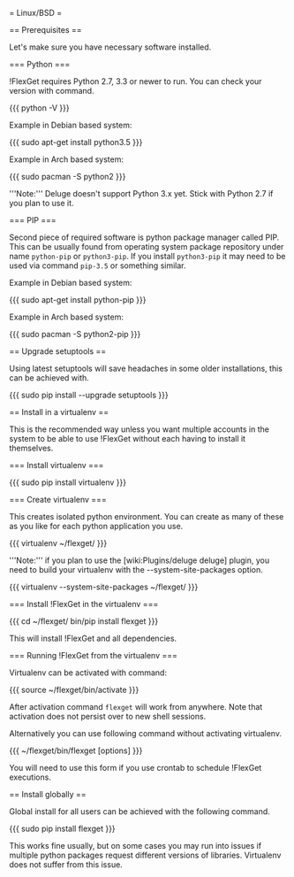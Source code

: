 = Linux/BSD =

== Prerequisites ==

Let's make sure you have necessary software installed.

=== Python ===

!FlexGet requires Python 2.7, 3.3 or newer to run. You can check your version with command.

{{{
python -V
}}}

Example in Debian based system:

{{{
sudo apt-get install python3.5
}}}

Example in Arch based system:

{{{
sudo pacman -S python2
}}}

'''Note:''' Deluge doesn't support Python 3.x yet. Stick with Python 2.7 if you plan to use it.

=== PIP ===

Second piece of required software is python package manager called PIP. This can be usually found from operating system package repository under name `python-pip` or `python3-pip`. If you install `python3-pip` it may need to be used via command `pip-3.5` or something similar.

Example in Debian based system:

{{{
sudo apt-get install python-pip
}}}

Example in Arch based system:

{{{
sudo pacman -S python2-pip
}}}

== Upgrade setuptools ==

Using latest setuptools will save headaches in some older installations, this can be achieved with.

{{{
sudo pip install --upgrade setuptools
}}}

== Install in a virtualenv ==

This is the recommended way unless you want multiple accounts in the system to be able to use !FlexGet without each having to install it themselves.

=== Install virtualenv ===

{{{
sudo pip install virtualenv
}}}

=== Create virtualenv ===

This creates isolated python environment. You can create as many of these as you like for each python application you use.

{{{
virtualenv ~/flexget/
}}}

'''Note:'''  if you plan to use the [wiki:Plugins/deluge deluge] plugin, you need to build your virtualenv with the --system-site-packages option.

{{{
virtualenv --system-site-packages ~/flexget/
}}}

=== Install !FlexGet in the virtualenv ===

{{{
cd ~/flexget/
bin/pip install flexget
}}}

This will install !FlexGet and all dependencies.

=== Running !FlexGet from the virtualenv ===

Virtualenv can be activated with command:

{{{
source ~/flexget/bin/activate
}}}

After activation command `flexget` will work from anywhere. Note that activation does not persist over to new shell sessions.

Alternatively you can use following command without activating virtualenv.

{{{
~/flexget/bin/flexget [options]
}}}

You will need to use this form if you use crontab to schedule !FlexGet executions.

== Install globally ==

Global install for all users can be achieved with the following command.

{{{
sudo pip install flexget
}}}

This works fine usually, but on some cases you may run into issues if multiple python packages request different versions of libraries. Virtualenv does not suffer from this issue.